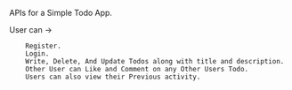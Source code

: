 APIs for a Simple Todo App.

User can ->
        
        Register.
        Login.
        Write, Delete, And Update Todos along with title and description.
        Other User can Like and Comment on any Other Users Todo.
        Users can also view their Previous activity. 
